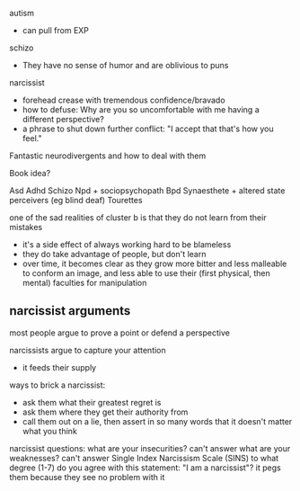 
autism

- can pull from EXP

schizo

- They have no sense of humor and are oblivious to puns

narcissist

- forehead crease with tremendous confidence/bravado
- how to defuse: Why are you so uncomfortable with me having a different perspective?
- a phrase to shut down further conflict: "I accept that that's how you feel."


Fantastic neurodivergents and how to deal with them

Book idea?

Asd
Adhd
Schizo
Npd + sociopsychopath
Bpd
Synaesthete + altered state perceivers (eg blind deaf)
Tourettes

one of the sad realities of cluster b is that they do not learn from their mistakes
- it's a side effect of always working hard to be blameless
- they do take advantage of people, but don't learn
- over time, it becomes clear as they grow more bitter and less malleable to conform an image, and less able to use their (first physical, then mental) faculties for manipulation

## narcissist arguments

most people argue to prove a point or defend a perspective

narcissists argue to capture your attention
- it feeds their supply

ways to brick a narcissist:
- ask them what their greatest regret is
- ask them where they get their authority from
- call them out on a lie, then assert in so many words that it doesn't matter what you think

narcissist questions:
what are your insecurities?
 can't answer
what are your weaknesses?
 can't answer
Single Index Narcissism Scale (SINS)
to what degree (1-7) do you agree with this statement: "I am a narcissist"?
 it pegs them because they see no problem with it
